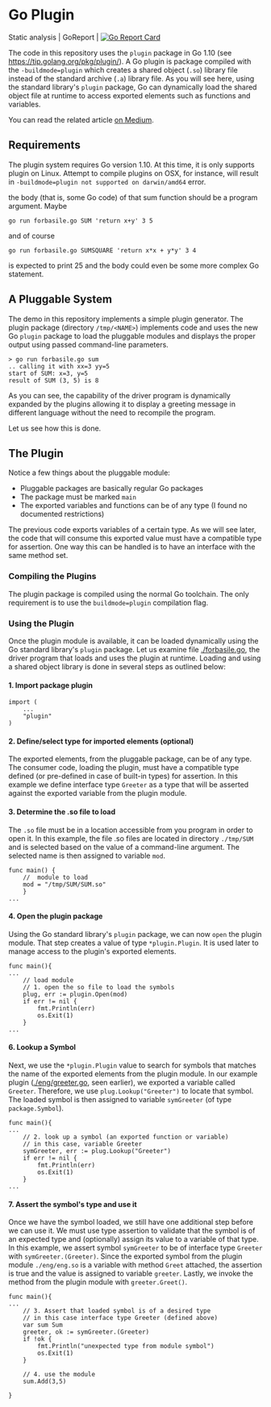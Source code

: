 # Go Plugin

Static analysis     | GoReport              | [![Go Report Card](https://goreportcard.com/badge/github.com/montao/go-many-plugins)](https://goreportcard.com/report/github.com/montao/go-many-plugins)

The code in this repository uses the `plugin` package in Go 1.10 (see https://tip.golang.org/pkg/plugin/).  A Go plugin is package compiled with the `-buildmode=plugin` which creates a shared object (`.so`) library file instead of the standard archive (`.a`) library file.  As you will see here, using the standard library's `plugin` package, Go can dynamically load the shared object file at runtime to access exported elements such as functions and variables.

You can read the related article [on Medium](https://medium.com/learning-the-go-programming-language/writing-modular-go-programs-with-plugins-ec46381ee1a9).

## Requirements
The plugin system requires Go version 1.10.  At this time, it is only supports plugin on Linux.  Attempt 
to compile plugins on OSX, for instance, will result in  `-buildmode=plugin not supported on darwin/amd64` error.

the body (that is, some Go code) of that sum function should be a
program argument. Maybe


    go run forbasile.go SUM 'return x+y' 3 5


and of course


    go run forbasile.go SUMSQUARE 'return x*x + y*y' 3 4


is expected to print 25
and the body could even be some more complex Go statement.

## A Pluggable System
The demo in this repository implements a simple plugin generator.  The plugin package (directory `/tmp/<NAME>`) implements code and uses the new Go `plugin` package to load the pluggable modules and displays the proper output using passed command-line parameters.


```
> go run forbasile.go sum
.. calling it with xx=3 yy=5
start of SUM: x=3, y=5
result of SUM (3, 5) is 8
```

As you can see, the capability of the driver program is dynamically expanded by the plugins allowing it to display a greeting message in different language without the need to recompile the program.

Let us see how this is done.


## The Plugin

Notice a few things about the pluggable module:

- Pluggable packages are basically regular Go packages
- The package must be marked `main`
- The exported variables and functions can be of any type (I found no documented restrictions)

The previous code exports variables of a certain type.  As we will see later, the code that will consume this exported value must have a compatible type for assertion.  One way this can be handled is to have an interface with the same method set.

### Compiling the Plugins
The plugin package is compiled using the normal Go toolchain.  The only requirement is to use the `buildmode=plugin` compilation flag.

### Using the Plugin
Once the plugin module is available, it can be loaded dynamically using the Go standard library's `plugin` package.  Let us examine file [./forbasile.go](./forbasile.go), the driver program that loads and uses the plugin at runtime. Loading and using a shared object library is done in several steps as outlined below:

#### 1. Import package plugin
```
import (
	...
	"plugin"
)
```
#### 2. Define/select type for imported elements (optional)
The exported elements, from the pluggable package, can be of any type.  The consumer code, loading the plugin, must have a compatible type defined (or pre-defined in case of built-in types) for assertion. In this example we define interface type `Greeter` as a type that will be asserted against the exported variable from the plugin module. 

#### 3. Determine the .so file to load
The `.so` file must be in a location accessible from you program in order to open it.  In this example, the file .so files are located in directory `./tmp/SUM` and is selected based on the value of a command-line argument.  The selected name is then assigned to variable `mod`.
```
func main() {
	//  module to load
    mod = "/tmp/SUM/SUM.so"
	}
...
```
#### 4. Open the plugin package
Using the Go standard library's `plugin` package, we can now `open` the plugin module.  That step creates a value of type `*plugin.Plugin`.  It is used later to manage access to the plugin's exported elements.

```
func main(){
...
	// load module
	// 1. open the so file to load the symbols
	plug, err := plugin.Open(mod)
	if err != nil {
		fmt.Println(err)
		os.Exit(1)
	}
...
```
#### 6. Lookup a Symbol
Next, we use the `*plugin.Plugin` value to search for symbols that matches the name of the exported elements from the plugin module.  In our example plugin ([./eng/greeter.go](./eng/greeter.go), seen earlier), we exported a variable called `Greeter`.  Therefore, we use `plug.Lookup("Greeter")` to locate that symbol.  The loaded symbol is then assigned to variable `symGreeter` (of type `package.Symbol`).
```
func main(){
...
	// 2. look up a symbol (an exported function or variable)
	// in this case, variable Greeter
	symGreeter, err := plug.Lookup("Greeter")
	if err != nil {
		fmt.Println(err)
		os.Exit(1)
	}
...
```

#### 7. Assert the symbol's type and use it
Once we have the symbol loaded, we still have one additional step before we can use it.  We must use type assertion to validate that the symbol is of an expected type and (optionally) assign its value to a variable of that type.  In this example, we assert symbol `symGreeter` to be of interface type `Greeter` with `symGreeter.(Greeter)`.  Since the exported symbol from the plugin module `./eng/eng.so` is a variable with method `Greet` attached, the assertion is true and the value is assigned to variable `greeter`.  Lastly, we invoke the method from the plugin module with `greeter.Greet()`.
```
func main(){
...
	// 3. Assert that loaded symbol is of a desired type
	// in this case interface type Greeter (defined above)
	var sum Sum
	greeter, ok := symGreeter.(Greeter)
	if !ok {
		fmt.Println("unexpected type from module symbol")
		os.Exit(1)
	}

	// 4. use the module
	sum.Add(3,5)

}
```
